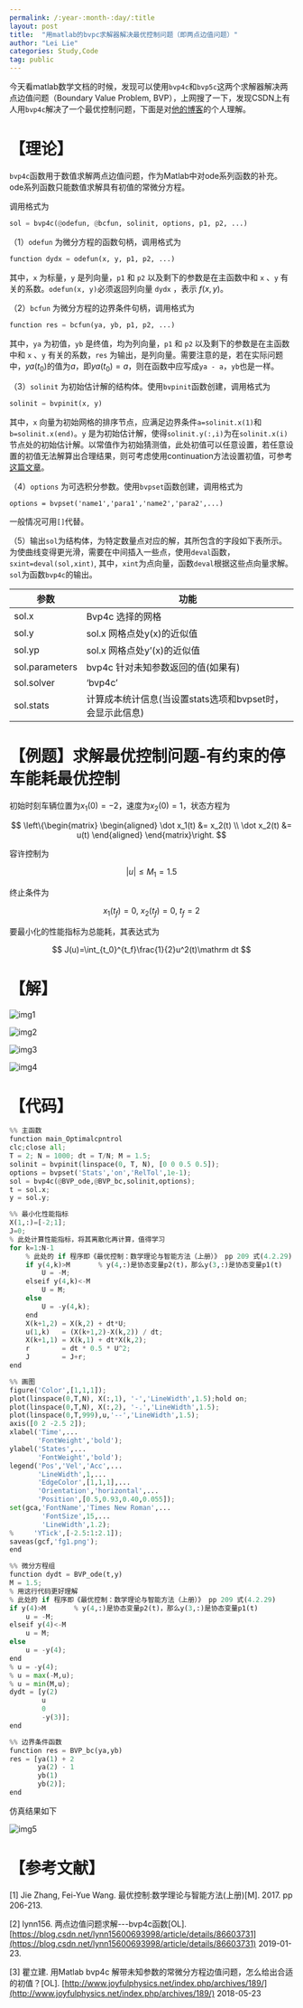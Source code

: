 ```yaml
---
permalink: /:year-:month-:day/:title
layout: post
title:  "用matlab的bvpc求解器解决最优控制问题（即两点边值问题）"
author: "Lei Lie"
categories: Study,Code
tag: public
---
```


今天看matlab数学文档的时候，发现可以使用`bvp4c`和`bvp5c`这两个求解器解决两点边值问题（Boundary Value Problem, BVP），上网搜了一下，发现CSDN上有人用`bvp4c`解决了一个最优控制问题，下面是对[他的博客](https://blog.csdn.net/lynn15600693998/article/details/86603731)的个人理解。

# 【理论】
`bvp4c`函数用于数值求解两点边值问题，作为Matlab中对ode系列函数的补充。ode系列函数只能数值求解具有初值的常微分方程。

调用格式为

```python
sol = bvp4c(@odefun, @bcfun, solinit, options, p1, p2, ...)
```

（1）`odefun` 为微分方程的函数句柄，调用格式为

```python
function dydx = odefun(x, y, p1, p2, ...)
```

其中，`x` 为标量，`y` 是列向量，`p1` 和 `p2` 以及剩下的参数是在主函数中和 `x` 、`y` 有关的系数。`odefun(x, y)`必须返回列向量 `dydx` ，表示 $f(x,y)$。

（2）`bcfun` 为微分方程的边界条件句柄，调用格式为

```python
function res = bcfun(ya, yb, p1, p2, ...)
```

其中，`ya` 为初值，`yb` 是终值，均为列向量，`p1` 和 `p2` 以及剩下的参数是在主函数中和 `x` 、`y` 有关的系数，`res` 为输出，是列向量。需要注意的是，若在实际问题中，$ya(t_0)$的值为$a$，即$ya(t_0)=a$，则在函数中应写成`ya - a`，`yb`也是一样。

（3）`solinit` 为初始估计解的结构体。使用`bvpinit`函数创建，调用格式为

```python
solinit = bvpinit(x, y)
```

其中，`x` 向量为初始网格的排序节点，应满足边界条件`a=solinit.x(1)`和`b=solinit.x(end)`。`y` 是为初始估计解，使得`solinit.y(:,i)`为在`solinit.x(i)`节点处的初始估计解。以常值作为初始猜测值，此处初值可以任意设置，若任意设置的初值无法解算出合理结果，则可考虑使用continuation方法设置初值，可参考[这篇文章](http://www.joyfulphysics.net/index.php/archives/189/)。

（4）`options` 为可选积分参数。使用`bvpset`函数创建，调用格式为

```python'
options = bvpset('name1','para1','name2','para2',...)
```

一般情况可用`[]`代替。

（5）输出`sol`为结构体，为特定数量点对应的解，其所包含的字段如下表所示。为使曲线变得更光滑，需要在中间插入一些点，使用`deval`函数，`sxint=deval(sol,xint)`, 其中，`xint`为点向量，函数`deval`根据这些点向量求解。`sol`为函数`bvp4c`的输出。

| 参数           | 功能                                                      |
| -------------- | --------------------------------------------------------- |
| sol.x          | Bvp4c 选择的网格                                          |
| sol.y          | sol.x 网格点处y(x)的近似值                                |
| sol.yp         | sol.x 网格点处y’(x)的近似值                               |
| sol.parameters | bvp4c 针对未知参数返回的值(如果有)                        |
| sol.solver     | ‘bvp4c’                                                   |
| sol.stats      | 计算成本统计信息(当设置stats选项和bvpset时，会显示此信息) |

# 【例题】求解最优控制问题-有约束的停车能耗最优控制

初始时刻车辆位置为$x_1(0)=-2$，速度为$x_2(0)=1$，状态方程为

$$
\left\{\begin{matrix}
\begin{aligned}
\dot x_1(t) &= x_2(t) \\
\dot x_2(t) &= u(t)
\end{aligned}
\end{matrix}\right.
$$

容许控制为

$$
\left | u \right | \le M_1 =1.5
$$

终止条件为

$$
x_1(t_f)=0,\ x_2(t_f)=0,\ t_f=2
$$

要最小化的性能指标为总能耗，其表达式为

$$
J(u)=\int_{t_0}^{t_f}\frac{1}{2}u^2(t)\mathrm dt
$$

# 【解】
![img1]({{site.page}}/images/img-2021-07-13/img1.png)

![img2]({{site.page}}/images/img-2021-07-13/img2.png)

![img3]({{site.page}}/images/img-2021-07-13/img3.png)

![img4]({{site.page}}/images/img-2021-07-13/img4.png)

# 【代码】

```python
%% 主函数
function main_Optimalcpntrol
clc;close all;
T = 2; N = 1000; dt = T/N; M = 1.5;
solinit = bvpinit(linspace(0, T, N), [0 0 0.5 0.5]);
options = bvpset('Stats','on','RelTol',1e-1);
sol = bvp4c(@BVP_ode,@BVP_bc,solinit,options);
t = sol.x;
y = sol.y;

%% 最小化性能指标
X(1,:)=[-2;1];
J=0;
% 此处计算性能指标，将其离散化再计算，值得学习
for k=1:N-1
    % 此处的 if 程序即《最优控制：数学理论与智能方法（上册）》 pp 209 式(4.2.29)
    if y(4,k)>M       % y(4,:)是协态变量p2(t)，那么y(3,:)是协态变量p1(t)
        U = -M;
    elseif y(4,k)<-M
        U = M;
    else
        U = -y(4,k);
    end
    X(k+1,2) = X(k,2) + dt*U;
    u(1,k)   = (X(k+1,2)-X(k,2)) / dt;
    X(k+1,1) = X(k,1) + dt*X(k,2);
    r        = dt * 0.5 * U^2;
    J        = J+r;
end

%% 画图
figure('Color',[1,1,1]);
plot(linspace(0,T,N), X(:,1), '-','LineWidth',1.5);hold on;
plot(linspace(0,T,N), X(:,2), '-.','LineWidth',1.5);
plot(linspace(0,T,999),u,'--','LineWidth',1.5);
axis([0 2 -2.5 2]);
xlabel('Time',...
       'FontWeight','bold');
ylabel('States',...
       'FontWeight','bold');
legend('Pos','Vel','Acc',...
       'LineWidth',1,...
       'EdgeColor',[1,1,1],...
       'Orientation','horizontal',...
       'Position',[0.5,0.93,0.40,0.055]);
set(gca,'FontName','Times New Roman',...
        'FontSize',15,...
        'LineWidth',1.2);
%     'YTick',[-2.5:1:2.1]);
saveas(gcf,'fg1.png');
end

%% 微分方程组
function dydt = BVP_ode(t,y)
M = 1.5;
% 用这行代码更好理解
% 此处的 if 程序即《最优控制：数学理论与智能方法（上册）》 pp 209 式(4.2.29)
if y(4)>M       % y(4,:)是协态变量p2(t)，那么y(3,:)是协态变量p1(t)
    u = -M;
elseif y(4)<-M
    u = M;
else
    u = -y(4);
end
% u = -y(4);
% u = max(-M,u);
% u = min(M,u);
dydt = [y(2)
        u
        0
        -y(3)];
end

%% 边界条件函数
function res = BVP_bc(ya,yb)
res = [ya(1) + 2
       ya(2) - 1
       yb(1)
       yb(2)];
end
```

仿真结果如下

![img5]({{site.page}}/images/img-2021-07-13/img5.png)

# 【参考文献】
[1] Jie Zhang, Fei-Yue Wang. 最优控制:数学理论与智能方法(上册)[M].  2017. pp 206-213.

[2] lynn156. 两点边值问题求解---bvp4c函数[OL]. [https://blog.csdn.net/lynn15600693998/article/details/86603731](https://blog.csdn.net/lynn15600693998/article/details/86603731) 2019-01-23.

[3] 瞿立建. 用Matlab bvp4c 解带未知参数的常微分方程边值问题，怎么给出合适的初值？[OL]. [http://www.joyfulphysics.net/index.php/archives/189/](http://www.joyfulphysics.net/index.php/archives/189/) 2018-05-23
